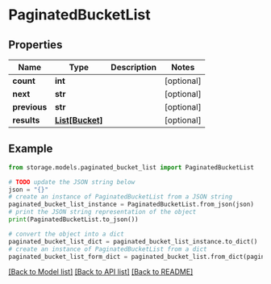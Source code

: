 # PaginatedBucketList


## Properties

Name | Type | Description | Notes
------------ | ------------- | ------------- | -------------
**count** | **int** |  | [optional] 
**next** | **str** |  | [optional] 
**previous** | **str** |  | [optional] 
**results** | [**List[Bucket]**](Bucket.md) |  | [optional] 

## Example

```python
from storage.models.paginated_bucket_list import PaginatedBucketList

# TODO update the JSON string below
json = "{}"
# create an instance of PaginatedBucketList from a JSON string
paginated_bucket_list_instance = PaginatedBucketList.from_json(json)
# print the JSON string representation of the object
print(PaginatedBucketList.to_json())

# convert the object into a dict
paginated_bucket_list_dict = paginated_bucket_list_instance.to_dict()
# create an instance of PaginatedBucketList from a dict
paginated_bucket_list_form_dict = paginated_bucket_list.from_dict(paginated_bucket_list_dict)
```
[[Back to Model list]](../README.md#documentation-for-models) [[Back to API list]](../README.md#documentation-for-api-endpoints) [[Back to README]](../README.md)


